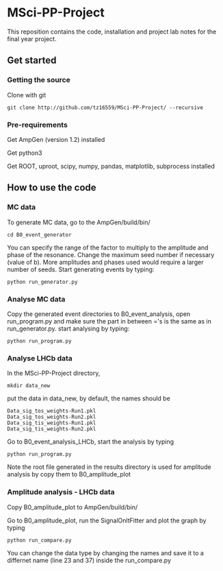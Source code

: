 # MSci-PP-Project
This reposition contains the code, installation and project lab notes for the final year project.

## Get started

### Getting the source
Clone with git
```
git clone http://github.com/tz16559/MSci-PP-Project/ --recursive
```
### Pre-requirements

Get AmpGen (version 1.2) installed

Get python3

Get ROOT, uproot, scipy, numpy, pandas, matplotlib, subprocess installed

## How to use the code

### MC data
To generate MC data, go to the AmpGen/build/bin/
```
cd B0_event_generator
```
You can specify the range of the factor to multiply to the amplitude and phase of the resonance. Change the maximum seed number if necessary (value of b). More amplitudes and phases used would require a larger number of seeds. Start generating events by typing:
```
python run_generator.py
```

### Analyse MC data
Copy the generated event directories to B0_event_analysis, open run_program.py and make sure the part in between ='s is the same as in run_generator.py. start analysing by typing:
```
python run_program.py
```

### Analyse LHCb data
In the MSci-PP-Project directory,
```
mkdir data_new
```
put the data in data_new, by default, the names should be
```
Data_sig_tos_weights-Run1.pkl
Data_sig_tos_weights-Run2.pkl
Data_sig_tis_weights-Run1.pkl
Data_sig_tis_weights-Run2.pkl
```
Go to B0_event_analysis_LHCb, start the analysis by typing
```
python run_program.py
```
Note the root file generated in the results directory is used for amplitude analysis by copy them to B0_amplitude_plot

### Amplitude analysis  - LHCb data
Copy B0_amplitude_plot to AmpGen/build/bin/

Go to B0_amplitude_plot, run the SignalOnltFitter and plot the graph by typing
```
python run_compare.py
```
You can change the data type by changing the names and save it to a differnet name (line 23 and 37) inside the run_compare.py



